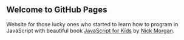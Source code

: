 ## Welcome to GitHub Pages

Website for those lucky ones who started to learn how to program in JavaScript with beautiful book [JavaScript for Kids](https://www.nostarch.com/javascriptforkids) by [Nick Morgan](https://github.com/skilldrick).
